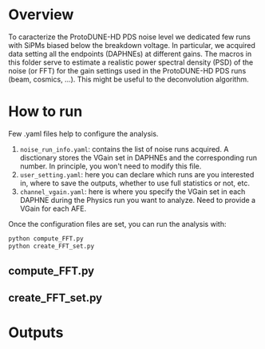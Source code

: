 # Overview
To caracterize the ProtoDUNE-HD PDS noise level we dedicated few runs with SiPMs biased below
the breakdown voltage. In particular, we acquired data setting all the endpoints (DAPHNEs) at
different gains.
The macros in this folder serve to estimate a realistic power spectral density (PSD) of the noise
(or FFT) for the gain settings used in the ProtoDUNE-HD PDS runs (beam, cosmics, ...). This might be
useful to the deconvolution algorithm.

# How to run
Few .yaml files help to configure the analysis.
1. `noise_run_info.yaml`: contains the list of noise runs acquired. A disctionary stores the VGain set in DAPHNEs and the corresponding run number.
    In principle, you won't need to modify this file.
2. `user_setting.yaml`: here you can declare which runs are you interested in, where to save the outputs, whether to use full statistics or not, etc.
3. `channel_vgain.yaml`: here is where you specify the VGain set in each DAPHNE during the Physics run you want to analyze. Need to provide a VGain
    for each AFE.

Once the configuration files are set, you can run the analysis with:
```bash
python compute_FFT.py
python create_FFT_set.py
```

## compute_FFT.py

## create_FFT_set.py

# Outputs
